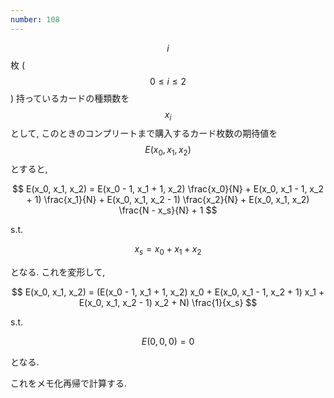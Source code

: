 ```yaml
---
number: 108
---
```

$$ i $$ 枚 ($$ 0 \leq i \leq 2 $$) 持っているカードの種類数を $$ x_i $$ として, このときのコンプリートまで購入するカード枚数の期待値を $$ E(x_0, x_1, x_2) $$ とすると,

$$
E(x_0, x_1, x_2) = E(x_0 - 1, x_1 + 1, x_2) \frac{x_0}{N} + E(x_0, x_1 - 1, x_2 + 1) \frac{x_1}{N} + E(x_0, x_1, x_2 - 1) \frac{x_2}{N} + E(x_0, x_1, x_2) \frac{N - x_s}{N} + 1
$$

s.t.

$$
x_s = x_0 + x_1 + x_2
$$

となる. これを変形して,

$$
E(x_0, x_1, x_2) = (E(x_0 - 1, x_1 + 1, x_2) x_0 + E(x_0, x_1 - 1, x_2 + 1) x_1 + E(x_0, x_1, x_2 - 1) x_2 + N) \frac{1}{x_s}
$$

s.t.

$$
E(0, 0, 0) = 0
$$

となる.

これをメモ化再帰で計算する.

